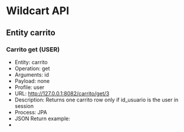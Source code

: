 # Wildcart API
## Entity carrito
### Carrito get (USER)
* Entity: carrito
* Operation: get
* Arguments: id
* Payload: none
* Profile: user
* URL: http://127.0.0.1:8082/carrito/get/3
* Description: Returns one carrito row only if id_usuario is the user in session
* Process: JPA
* JSON Return example:
* 



